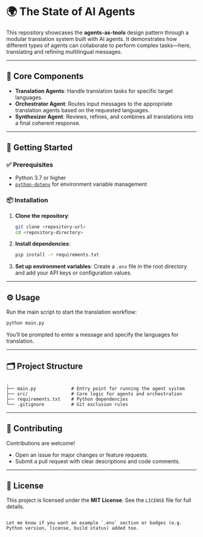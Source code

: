 # 🌍 The State of AI Agents

This repository showcases the **agents-as-tools** design pattern through a modular translation system built with AI agents. It demonstrates how different types of agents can collaborate to perform complex tasks—here, translating and refining multilingual messages.

---

## 🧠 Core Components

- **Translation Agents**: Handle translation tasks for specific target languages.
- **Orchestrator Agent**: Routes input messages to the appropriate translation agents based on the requested languages.
- **Synthesizer Agent**: Reviews, refines, and combines all translations into a final coherent response.

---

## 🚀 Getting Started

### ✅ Prerequisites

- Python 3.7 or higher
- [`python-dotenv`](https://pypi.org/project/python-dotenv/) for environment variable management

### 📦 Installation

1. **Clone the repository**:

   ```bash
   git clone <repository-url>
   cd <repository-directory>
    ```

2. **Install dependencies**:

   ```bash
   pip install -r requirements.txt
   ```

3. **Set up environment variables**:
   Create a `.env` file in the root directory and add your API keys or configuration values.

---

## ⚙️ Usage

Run the main script to start the translation workflow:

```bash
python main.py
```

You’ll be prompted to enter a message and specify the languages for translation.

---

## 🗂 Project Structure

```
.
├── main.py             # Entry point for running the agent system
├── src/                # Core logic for agents and orchestration
├── requirements.txt    # Python dependencies
└── .gitignore          # Git exclusion rules
```

---

## 🤝 Contributing

Contributions are welcome!

* Open an issue for major changes or feature requests.
* Submit a pull request with clear descriptions and code comments.

---

## 📄 License

This project is licensed under the **MIT License**.
See the `LICENSE` file for full details.

```

Let me know if you want an example `.env` section or badges (e.g. Python version, license, build status) added too.
```
